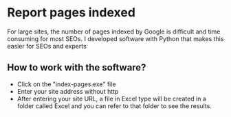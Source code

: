 # Report pages indexed

For large sites, the number of pages indexed by Google is difficult and time consuming for most SEOs.
I developed software with Python that makes this easier for SEOs and experts

## How to work with the software?

- Click on the "index-pages.exe" file
- Enter your site address without http
- After entering your site URL, a file in Excel type will be created in a folder called Excel and you can refer to that folder to see the results.
